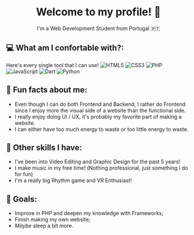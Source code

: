 <div align="center">

# Welcome to my profile! 👋
I'm a Web Development Student from Portugal 🇵🇹

</div>

## 💻 What am I confortable with?:
Here's every single tool that I can use!
![HTML5](https://img.shields.io/badge/-HTML5-E34F26?style=for-the-badge&logo=html5&logoColor=white)
![CSS3](https://img.shields.io/badge/-CSS3-1572B6?style=for-the-badge&logo=css3)
![PHP](https://img.shields.io/badge/PHP-777BB4?style=for-the-badge&logo=php&logoColor=white)
![JavaScript](https://img.shields.io/badge/JavaScript-F7DF1E?style=for-the-badge&logo=javascript&logoColor=black)
![Dart](https://img.shields.io/badge/Dart-0175C2?style=for-the-badge&logo=dart&logoColor=white)
![Python](https://img.shields.io/badge/Python-3776AB?style=for-the-badge&logo=python&logoColor=white)

## 👀 Fun facts about me:
- Even though I can do both Frontend and Backend, I rather do Frontend since I enjoy more the visual side of a website than the functional side.
- I really enjoy doing UI / UX, it's probably my favorite part of making a website.
- I can either have too much energy to waste or too little energy to waste.

## 🤹 Other skills I have:
- I've been into Video Editing and Graphic Design for the past 5 years!
- I make music in my free time! (Nothing professional, just something I do for fun)
- I'm a really big Rhythm game and VR Enthusiast!

## 🏁 Goals:
- Improve in PHP and deepen my knowledge with Frameworks;
- Finish making my own website;
- *Maybe* sleep a bit more.
